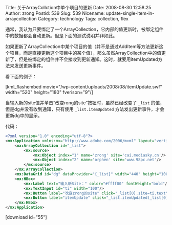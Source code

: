 Title: 关于ArrayCollction中单个项目的更新
Date: 2008-08-30 12:58:25
Author: zrong
Postid: 539
Slug: 539
Nicename: update-single-item-in-arraycollection
Category: technology
Tags: collection, flex

通常，我认为只要绑定了一个ArrayCollection，它内部的值更新时，被绑定组件中的数据都会自动更新。但是下面的测试说明并非如此。

如果更新了ArrayCollection中某个项目的值（并不是通过AddItem等方法更新这个项目，而是直接更新这个项目中的某个值），那么虽然ArrayCollection中的值更新了，但是被绑定的组件并不会接收到更新通知。这时，就要用itemUpdated方法来发送更新事件。

看下面的例子：  
<!--more-->  

[kml_flashembed movie="/wp-content/uploads/2008/08/itemUpdate.swf" width="520" height="180" fverison="9"/]  

当输入新的site值并单击“改变rong的site”按钮时，虽然已经改变了 `_list` 的值，但是dg并没有收到通知，只有使用 `_list.itemUpdated` 方法发出更新事件，才会更新dg中的显示。  

代码：

``` XML
<?xml version="1.0" encoding="utf-8"?>
<mx:Application xmlns:mx="http://www.adobe.com/2006/mxml" layout="vertical" fontSize="12" width="500" height="160">
    <mx:ArrayCollection id="_list">
        <mx:source>
            <mx:Object index="1" name='zrong' site='cai.mediasky.cn'/>
            <mx:Object index="2" name='orphen' site='www.98pc.net'/>
        </mx:source>
    </mx:ArrayCollection>
    <mx:DataGrid id="dg" dataProvider="{_list}" width="440" height="100"/>
    <mx:HBox>
        <mx:Label text="输入新Site：" color="#ffff00" fontWeight="bold"/>
        <mx:TextInput id="ti" width="100"/>
        <mx:Button label="改变zrong的site" click="_list[0].site=ti.text"/>
        <mx:Button label="itemUpdate" click="_list.itemUpdated(_list[0])"/>
    </mx:HBox>  
</mx:Application>
```

[download id="55"]

